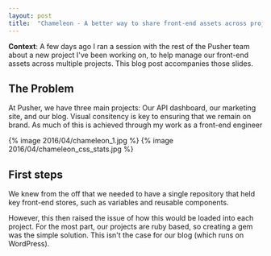 ```yaml
---
layout: post
title:  "Chameleon - A better way to share front-end assets across projects"
---
```


**Context**: A few days ago I ran a session with the rest of the Pusher team about a new project I've been working on, to help manage our front-end assets across multiple projects. This blog post accompanies those slides.

## The Problem

At Pusher, we have three main projects: Our API dashboard, our marketing site, and our blog. Visual consitency is key to ensuring that we remain on brand. As much of this is achieved through my work as a front-end engineer

{% image 2016/04/chameleon_1.jpg %}
{% image 2016/04/chameleon_css_stats.jpg %}

## First steps

We knew from the off that we needed to have a single repository that held key front-end stores, such as variables and reusable components.

However, this then raised the issue of how this would be loaded into each project. For the most part, our projects are ruby based, so creating a gem was the simple solution. This isn't the case for our blog (which runs on WordPress).
